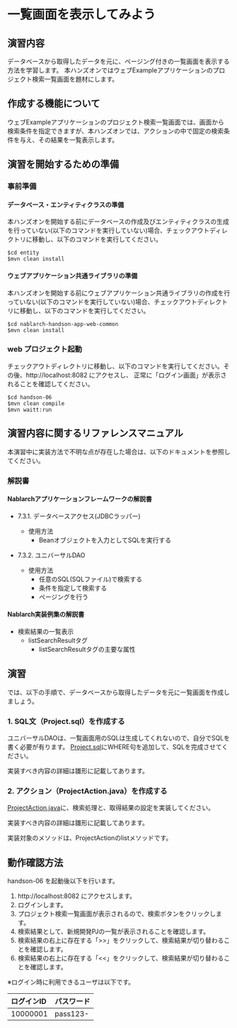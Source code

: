 一覧画面を表示してみよう
==================================

## 演習内容
データベースから取得したデータを元に、ページング付きの一覧画面を表示する方法を学習します。
  本ハンズオンではウェブExampleアプリケーションのプロジェクト検索一覧画面を題材にします。

## 作成する機能について

ウェブExampleアプリケーションのプロジェクト検索一覧画面では、画面から検索条件を指定できますが、本ハンズオンでは、アクションの中で固定の検索条件を与え、その結果を一覧表示します。

## 演習を開始するための準備

### 事前準備

#### データベース・エンティティクラスの準備
本ハンズオンを開始する前にデータベースの作成及びエンティティクラスの生成を行っていない(以下のコマンドを実行していない)場合、チェックアウトディレクトリに移動し、以下のコマンドを実行してください。

    $cd entity
    $mvn clean install

#### ウェブアプリケーション共通ライブラリの準備
本ハンズオンを開始する前にウェブアプリケーション共通ライブラリの作成を行っていない(以下のコマンドを実行していない)場合、チェックアウトディレクトリに移動し、以下のコマンドを実行してください。

    $cd nablarch-handson-app-web-common
    $mvn clean install

### web プロジェクト起動
チェックアウトディレクトリに移動し、以下のコマンドを実行してください。その後、http://localhost:8082 にアクセスし、
  正常に「ログイン画面」が表示されることを確認してください。

    $cd handson-06
    $mvn clean compile
    $mvn waitt:run

## 演習内容に関するリファレンスマニュアル
本演習中に実装方法で不明な点が存在した場合は、以下のドキュメントを参照してください。

### 解説書

#### Nablarchアプリケーションフレームワークの解説書
- 7.3.1. データベースアクセス(JDBCラッパー)
	- 使用方法
		- Beanオブジェクトを入力としてSQLを実行する

- 7.3.2. ユニバーサルDAO
	- 使用方法
		- 任意のSQL(SQLファイル)で検索する
		- 条件を指定して検索する
		- ページングを行う

#### Nablarch実装例集の解説書
- 検索結果の一覧表示
	- listSearchResultタグ
		- listSearchResultタグの主要な属性

## 演習
では、以下の手順で、データベースから取得したデータを元に一覧画面を作成しましょう。

### 1. SQL文（Project.sql）を作成する
ユニバーサルDAOは、一覧画面用のSQLは生成してくれないので、自分でSQLを書く必要が有ります。
  [Project.sql](./src/main/resources/com/nablarch/example/app/entity/Project.sql)にWHERE句を追加して、SQLを完成させてください。

実装すべき内容の詳細は雛形に記載してあります。


### 2. アクション（ProjectAction.java）を作成する
[ProjectAction.java](./src/main/java/com/nablarch/example/app/web/action/ProjectAction.java)に、検索処理と、取得結果の設定を実装してください。

実装すべき内容の詳細は雛形に記載してあります。

実装対象のメソッドは、ProjectActionのlistメソッドです。


## 動作確認方法
handson-06 を起動後以下を行います。

1. http://localhost:8082 にアクセスします。
2. ログインします。
3. プロジェクト検索一覧画面が表示されるので、検索ボタンをクリックします。
4. 検索結果として、新規開発PJの一覧が表示されることを確認します。
5. 検索結果の右上に存在する「>>」をクリックして、検索結果が切り替わることを確認します。
6. 検索結果の右上に存在する「<<」をクリックして、検索結果が切り替わることを確認します。

※ログイン時に利用できるユーザは以下です。

| ログインID | パスワード |
|:-------- |:---------|
| 10000001 | pass123- |
